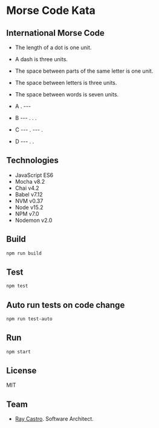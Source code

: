 # Morse Code Kata
## International Morse Code
- The length of a dot is one unit.
- A dash is three units.
- The space between parts of the same letter is one unit.
- The space between letters is three units.
- The space between words is seven units.

- A . ---
- B --- . . .
- C --- . --- .
- D --- . .

## Technologies
- JavaScript ES6 
- Mocha v8.2
- Chai v4.2
- Babel v7.12
- NVM v0.37
- Node v15.2
- NPM v7.0
- Nodemon v2.0

## Build
```bash
npm run build
```

## Test
```bash
npm test
```

## Auto run tests on code change
```bash
npm run test-auto
```

## Run
```bash
npm start
```

## License
MIT

## Team
- [Ray Castro]. Software Architect.

[nvm]: https://github.com/creationix/nvm#install-script
[node]: https://nodejs.org
[npm]: https://www.npmjs.com
[Ray Castro]: https://github.com/raydecastro
[My Node.js Setup (Mocha & Chai, Babel7, ES6)]: https://dev.to/bnorbertjs/my-nodejs-setup-mocha--chai-babel7-es6-43ei
